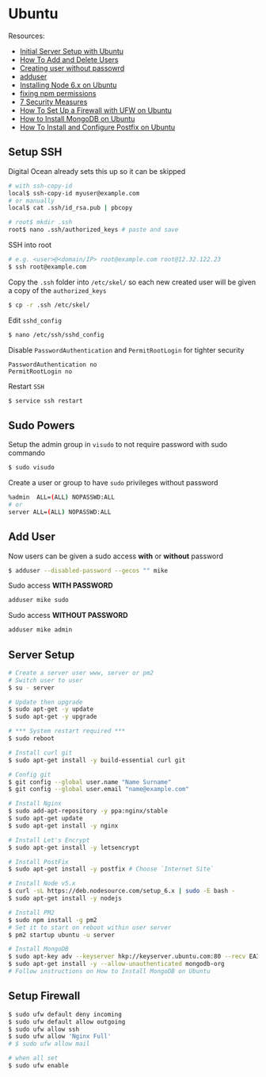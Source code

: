 # Ubuntu

Resources:
- [Initial Server Setup with Ubuntu](https://www.digitalocean.com/community/tutorials/initial-server-setup-with-ubuntu-14-04)
- [How To Add and Delete Users](https://www.digitalocean.com/community/tutorials/how-to-add-and-delete-users-on-an-ubuntu-14-04-vps)
- [Creating user without passowrd](http://unix.stackexchange.com/questions/56765/creating-an-user-without-a-password)
- [adduser](http://www.unix.com/man-page/Linux/8/adduser/)
- [Installing Node 6.x on Ubuntu](https://github.com/nodesource/distributions)
- [fixing npm permissions](https://docs.npmjs.com/getting-started/fixing-npm-permissions)
- [7 Security Measures](https://www.digitalocean.com/community/tutorials/7-security-measures-to-protect-your-servers?utm_source=Customerio&utm_medium=Email_Internal&utm_campaign=Email_UbuntuDistroNginxWelcome)
- [How To Set Up a Firewall with UFW on Ubuntu](https://www.digitalocean.com/community/tutorials/how-to-setup-a-firewall-with-ufw-on-an-ubuntu-and-debian-cloud-server)
- [How to Install MongoDB on Ubuntu](https://www.digitalocean.com/community/tutorials/how-to-install-mongodb-on-ubuntu-16-04)
- [How To Install and Configure Postfix on Ubuntu](https://www.digitalocean.com/community/tutorials/how-to-install-and-configure-postfix-on-ubuntu-16-04)


## Setup SSH

Digital Ocean already sets this up so it can be skipped
```sh
# with ssh-copy-id
local$ ssh-copy-id myuser@example.com
# or manually
local$ cat .ssh/id_rsa.pub | pbcopy

# root$ mkdir .ssh
root$ nano .ssh/authorized_keys # paste and save
```

SSH into root
```sh
# e.g. <user>@<domain/IP> root@example.com root@12.32.122.23
$ ssh root@example.com
```

Copy the `.ssh` folder into `/etc/skel/` so each new created user will be given a copy of the `authorized_keys`
```sh
$ cp -r .ssh /etc/skel/
```

Edit `sshd_config`
```sh
$ nano /etc/ssh/sshd_config
```

Disable `PasswordAuthentication` and `PermitRootLogin` for tighter security
```
PasswordAuthentication no
PermitRootLogin no
```
Restart `SSH`
```sh
$ service ssh restart
```

## Sudo Powers
Setup the admin group in `visudo` to not require password with sudo commando

```sh
$ sudo visudo
```

Create a user or group to have `sudo` privileges without password
```sh
%admin  ALL=(ALL) NOPASSWD:ALL
# or
server ALL=(ALL) NOPASSWD:ALL
```

## Add User
Now users can be given a sudo access **with** or **without** password

```sh
$ adduser --disabled-password --gecos "" mike
```

Sudo access **WITH PASSWORD**
```sh
adduser mike sudo
```

Sudo access **WITHOUT PASSWORD**
```sh
adduser mike admin
```

## Server Setup

```sh
# Create a server user www, server or pm2
# Switch user to user
$ su - server

# Update then upgrade
$ sudo apt-get -y update
$ sudo apt-get -y upgrade

# *** System restart required ***
$ sudo reboot
```

```sh
# Install curl git
$ sudo apt-get install -y build-essential curl git

# Config git
$ git config --global user.name "Name Surname"
$ git config --global user.email "name@example.com"

# Install Nginx
$ sudo add-apt-repository -y ppa:nginx/stable
$ sudo apt-get update
$ sudo apt-get install -y nginx

# Install Let's Encrypt
$ sudo apt-get install -y letsencrypt

# Install PostFix
$ sudo apt-get install -y postfix # Choose `Internet Site`

# Install Node v5.x
$ curl -sL https://deb.nodesource.com/setup_6.x | sudo -E bash -
$ sudo apt-get install -y nodejs

# Install PM2
$ sudo npm install -g pm2
# Set it to start on reboot within user server
$ pm2 startup ubuntu -u server

# Install MongoDB
$ sudo apt-key adv --keyserver hkp://keyserver.ubuntu.com:80 --recv EA312927
$ sudo apt-get install -y --allow-unauthenticated mongodb-org
# Follow instructions on How to Install MongoDB on Ubuntu
```

## Setup Firewall

```sh
$ sudo ufw default deny incoming
$ sudo ufw default allow outgoing
$ sudo ufw allow ssh
$ sudo ufw allow 'Nginx Full'
# $ sudo ufw allow mail

# when all set
$ sudo ufw enable
```
